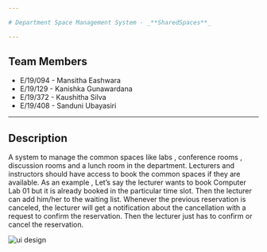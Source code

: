 ```yaml
---

# Department Space Management System - _**SharedSpaces**_

---
```


## Team Members

- E/19/094 - Mansitha Eashwara
- E/19/129 - Kanishka Gunawardana
- E/19/372 - Kaushitha Silva
- E/19/408 - Sanduni Ubayasiri

---

## Description

A system to manage the common spaces like labs , conference rooms , discussion rooms and a lunch room in the department. Lecturers and instructors should have access to book the common spaces if they are available. As an example , Let’s say the lecturer wants to book Computer Lab 01 but it is already booked in the particular time slot. Then the lecturer can add him/her to the waiting list. Whenever the previous reservation is canceled, the lecturer will get a notification about the cancellation with a request to confirm the reservation. Then the lecturer just has to confirm or cancel the reservation.

![ui design](https://github.com/cepdnaclk/e19-co225-sharedspaces/assets/83855665/80216979-8323-4ee2-94ec-5cfbf7b0380c)


